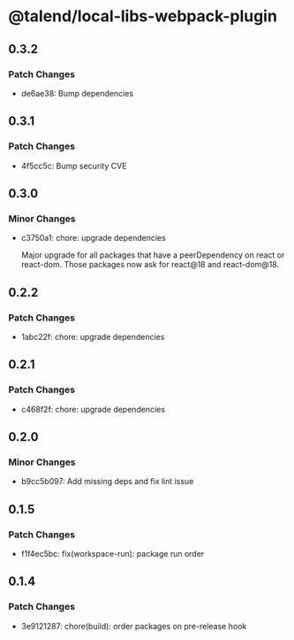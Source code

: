 # @talend/local-libs-webpack-plugin

## 0.3.2

### Patch Changes

- de6ae38: Bump dependencies

## 0.3.1

### Patch Changes

- 4f5cc5c: Bump security CVE

## 0.3.0

### Minor Changes

- c3750a1: chore: upgrade dependencies

  Major upgrade for all packages that have a peerDependency on react or react-dom. Those packages now ask for react@18 and react-dom@18.

## 0.2.2

### Patch Changes

- 1abc22f: chore: upgrade dependencies

## 0.2.1

### Patch Changes

- c468f2f: chore: upgrade dependencies

## 0.2.0

### Minor Changes

- b9cc5b097: Add missing deps and fix lint issue

## 0.1.5

### Patch Changes

- f1f4ec5bc: fix(workspace-run): package run order

## 0.1.4

### Patch Changes

- 3e9121287: chore(build): order packages on pre-release hook

